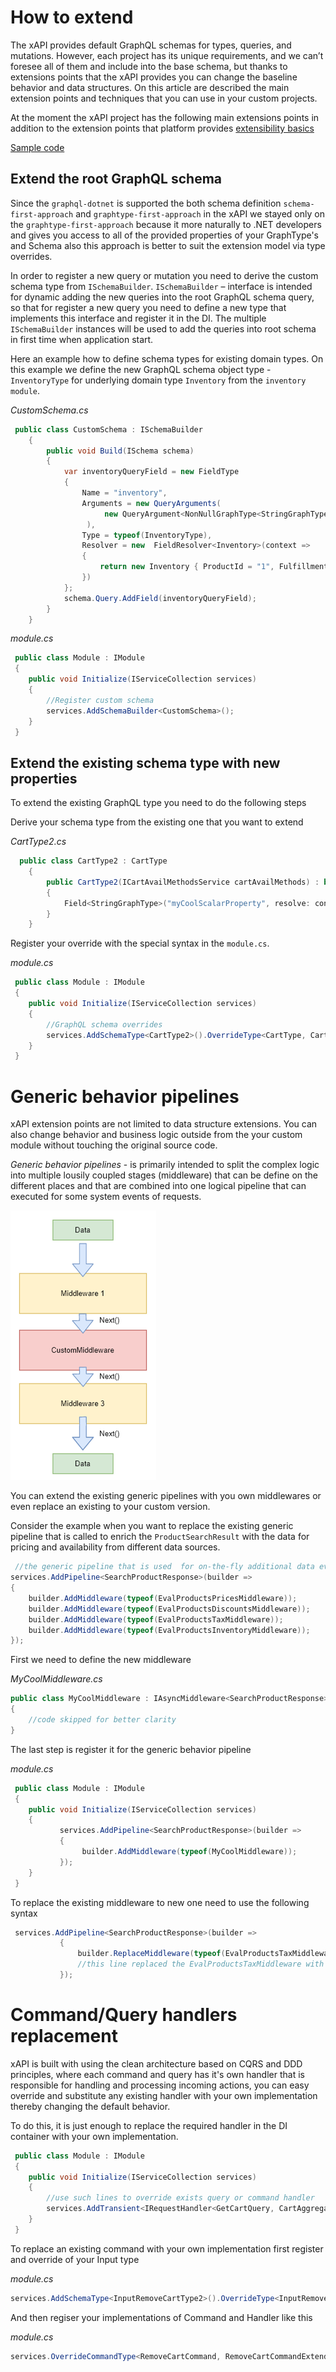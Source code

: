# How to extend
The xAPI provides default GraphQL schemas for types,  queries, and mutations. However, each project has its unique requirements, and we can’t foresee all of them and include into the base schema, but thanks to extensions points that the xAPI provides you can change the baseline behavior and data structures. On this article are described the main extension points and techniques that you can use in your custom projects.

At the moment the xAPI project has the following main extensions points in addition to the extension points that platform provides [extensibility basics](https://virtocommerce.com/docs/latest/fundamentals/extensibility-basics/)

[Sample code](https://github.com/VirtoCommerce/vc-module-experience-api/tree/dev/samples/VirtoCommerce.Exp.ExtensionSamples)

## Extend the root GraphQL schema
Since  the  `graphql-dotnet` is supported the both schema definition `schema-first-approach` and `graphtype-first-approach` in the xAPI we stayed only on the `graphtype-first-approach` because it more naturally to .NET developers and  gives you access to all of the provided properties of your GraphType's and Schema also this approach is better to suit the extension model via type overrides.

In order to register a new query or mutation you need to derive the custom schema type from `ISchemaBuilder`.  `ISchemaBuilder` – interface is intended for dynamic adding the new queries into the root GraphQL schema query, so that for register a new query you need to define a new type that implements this interface  and register  it in the DI. The multiple `ISchemaBuilder` instances will be used to add the queries into root schema in first time when application start.

Here an example how to define schema types for existing domain types. On this example we define the new GraphQL schema  object type - `InventoryType` for underlying domain type `Inventory` from the  `inventory module`.

*CustomSchema.cs*
```C#
 public class CustomSchema : ISchemaBuilder
    {
        public void Build(ISchema schema)
        {
            var inventoryQueryField = new FieldType
            {
                Name = "inventory",
                Arguments = new QueryArguments(
                     new QueryArgument<NonNullGraphType<StringGraphType>> { Name = "id" },
                 ),
                Type = typeof(InventoryType),
                Resolver = new  FieldResolver<Inventory>(context =>
                {
                    return new Inventory { ProductId = "1", FulfillmentCenterId = "center1" }; 
                })
            };
            schema.Query.AddField(inventoryQueryField);
        }
    }
```

*module.cs*
```C#
 public class Module : IModule
 {
    public void Initialize(IServiceCollection services)
    {
        //Register custom schema
        services.AddSchemaBuilder<CustomSchema>();
    }
 }
```

## Extend the existing schema type with new properties

To extend the existing GraphQL type you need to do the following steps

Derive your schema type from the existing one that you want to extend

*CartType2.cs*
```C#
  public class CartType2 : CartType
    {
        public CartType2(ICartAvailMethodsService cartAvailMethods) : base(cartAvailMethods)
        {
            Field<StringGraphType>("myCoolScalarProperty", resolve: context => "my cool value" );
        }
    }
```

Register your override with the special syntax in the `module.cs`.

*module.cs*
```C#
 public class Module : IModule
 {
    public void Initialize(IServiceCollection services)
    {
        //GraphQL schema overrides 
        services.AddSchemaType<CartType2>().OverrideType<CartType, CartType2>();
    }
 }
```

# Generic behavior pipelines
xAPI extension points are not limited to data structure extensions. You can also change behavior and business logic outside from  the your custom module without touching the original source code.

*Generic behavior pipelines* - is primarily intended to split the complex logic into multiple lousily coupled stages (middleware) that can be define on the different places and  that are combined into one logical pipeline that can executed for some system events of requests. 

![image](media/x-api-extensions-1.png)

You can extend the existing generic pipelines with you own middlewares or even replace an existing to your custom version.

Consider the example when you want to replace the existing generic pipeline that is called to enrich the `ProductSearchResult` with the data for pricing and availability from different data sources. 

```C#
 //the generic pipeline that is used  for on-the-fly additional data evaluation (prices, inventories, discounts and taxes) for resulting products 
services.AddPipeline<SearchProductResponse>(builder =>
{
    builder.AddMiddleware(typeof(EvalProductsPricesMiddleware));
    builder.AddMiddleware(typeof(EvalProductsDiscountsMiddleware));
    builder.AddMiddleware(typeof(EvalProductsTaxMiddleware));
    builder.AddMiddleware(typeof(EvalProductsInventoryMiddleware));
});
```

First we need to define the new middleware

*MyCoolMiddleware.cs*
```C#
public class MyCoolMiddleware : IAsyncMiddleware<SearchProductResponse>
{
    //code skipped for better clarity
}
```
The last step is register it for the generic behavior pipeline

*module.cs*
```C#
 public class Module : IModule
 {
    public void Initialize(IServiceCollection services)
    {
           services.AddPipeline<SearchProductResponse>(builder =>
           {
                builder.AddMiddleware(typeof(MyCoolMiddleware));
           });
    }
 }
```
 To replace the existing middleware to new one need to use the following syntax

 ```C#
  services.AddPipeline<SearchProductResponse>(builder =>
            {
                builder.ReplaceMiddleware(typeof(EvalProductsTaxMiddleware), typeof(MyCoolMiddleware));
                //this line replaced the EvalProductsTaxMiddleware with the MyCoolMiddleware for GenericPipeline<SearchProductResponse>
            });
 ```

# Command/Query handlers replacement

xAPI is built with using the clean architecture based on CQRS and DDD principles, where each command and query has it's own handler that is responsible for handling and processing incoming actions, you can easy override and substitute any existing handler with your own implementation thereby changing the default behavior.

To do this, it is just enough to replace the required handler in the DI container with your own implementation.

```C#
 public class Module : IModule
 {
    public void Initialize(IServiceCollection services)
    {
        //use such lines to override exists query or command handler
        services.AddTransient<IRequestHandler<GetCartQuery, CartAggregate>, CustomGetCartQueryHandler>();
    }
 }
```

To replace an existing command with your own implementation first register and override of your Input type

*module.cs*
```C#
services.AddSchemaType<InputRemoveCartType2>().OverrideType<InputRemoveCartType, InputRemoveCartType2>();
```

And then regiser your implementations of Command and Handler like this

*module.cs*
```C#
services.OverrideCommandType<RemoveCartCommand, RemoveCartCommandExtended>().WithCommandHandler<RemoveCartCommandHandlerExtended>();
```
